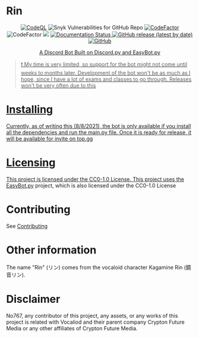 # Rin

<div align=center>

[![CodeQL](https://github.com/No767/Rin/actions/workflows/codeql-analysis.yml/badge.svg)](https://github.com/No767/Rin/actions/workflows/codeql-analysis.yml)  <img alt="Snyk Vulnerabilities for GitHub Repo" src="https://img.shields.io/snyk/vulnerabilities/github/No767/Rin?label=vulnerabilities"> <a href="https://www.codefactor.io/repository/github/no767/rin"><img src="https://www.codefactor.io/repository/github/no767/rin/badge" alt="CodeFactor" /></a>  <img src="https://www.codefactor.io/repository/github/no767/rin/badge" alt="CodeFactor" /></a>  <a href="https://www.codacy.com/gh/No767/Rin/dashboard?utm_source=github.com&amp;utm_medium=referral&amp;utm_content=No767/Rin&amp;utm_campaign=Badge_Grade"> <img src="https://app.codacy.com/project/badge/Grade/c70b0534156045268026e4af8cde61e8"/></a> <a href='https://rin-docs.readthedocs.io/en/latest/?badge=latest'><img src='https://readthedocs.org/projects/rin-docs/badge/?version=latest' alt='Documentation Status' /> <img alt="GitHub release (latest by date)" src="https://img.shields.io/github/v/release/No767/Rin"> <img alt="GitHub" src="https://img.shields.io/github/license/No767/Rin">

A Discord Bot Built on Discord.py and EasyBot.py

<div align=left>

> :exclamation: My time is very limited, so support for the bot might not come until weeks to months later. Development of the bot won't be as much as I hope, since I have a lot of exams and classes to go through. Releases won't be very often due to this

<div align=left>

# Installing

Currently, as of writing this (8/8/2021), the bot is only available if you install all the dependencies and run the main.py file. Once it is ready for release, it will be available for invite on top.gg

# Licensing

This project is licensed under the CC0-1.0 License. This project uses the [EasyBot.py](https://github.com/chisaku-dev/EasyBot.py) project, which is also licensed under the CC0-1.0 License

# Contributing

See [Contributing](https://github.com/No767/Rin/blob/master/contributing.md)

# Other information

The name "Rin" (リン) comes from the vocaloid character Kagamine Rin (鏡音リン). 

# Disclaimer

No767, any contributor of this project, any assets, or any works of this project is related with Vocaliod and their parent company Crypton Future Media or any other affiliates of Crypton Future Media.

